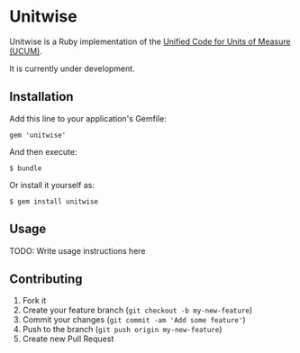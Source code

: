 # Unitwise

Unitwise is a Ruby implementation of the [Unified Code for Units of Measure (UCUM)](http://unitsofmeasure.org/).

It is currently under development.

## Installation

Add this line to your application's Gemfile:

    gem 'unitwise'

And then execute:

    $ bundle

Or install it yourself as:

    $ gem install unitwise

## Usage

TODO: Write usage instructions here

## Contributing

1. Fork it
2. Create your feature branch (`git checkout -b my-new-feature`)
3. Commit your changes (`git commit -am 'Add some feature'`)
4. Push to the branch (`git push origin my-new-feature`)
5. Create new Pull Request

